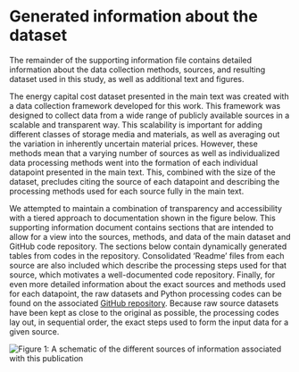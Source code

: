 # Generated information about the dataset

The remainder of the supporting information file contains detailed information about the data collection methods, sources, and resulting dataset used in this study, as well as additional text and figures.

The energy capital cost dataset presented in the main text was created with a data collection framework developed for this work. This framework was designed to collect data from a wide range of publicly available sources in a scalable and transparent way. This scalability is important for adding different classes of storage media and materials, as well as averaging out the variation in inherently uncertain material prices. However, these methods mean that a varying number of sources as well as individualized data processing methods went into the formation of each individual datapoint presented in the main text. This, combined with the size of the dataset, precludes citing the source of each datapoint and describing the processing methods used for each source fully in the main text.

We attempted to maintain a combination of transparency and accessibility with a tiered approach to documentation shown in the figure below. This supporting information document contains sections that are intended to allow for a view into the sources, methods, and data of the main dataset and GitHub code repository. The sections below contain dynamically generated tables from codes in the repository. Consolidated ‘Readme’ files from each source are also included which describe the processing steps used for that source, which motivates a well-documented code repository. Finally, for even more detailed information about the exact sources and methods used for each datapoint, the raw datasets and Python processing codes can be found on the associated [GitHub repository](https://github.com/energy-storage-analysis/LDES-Survey). Because raw source datasets have been kept as close to the original as possible, the processing codes lay out, in sequential order, the exact steps used to form the input data for a given source.

![Figure 1: A schematic of the different sources of information associated with this publication](../../figures/schematics/output/SI_overview.drawio.png)